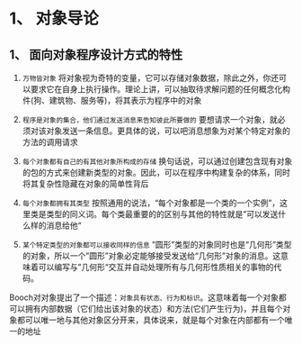 # 1、 对象导论

## 1、 面向对象程序设计方式的特性

1.  `万物皆对象` 将对象视为奇特的变量，它可以存储对象数据，除此之外，你还可以要求它在自身上执行操作。理论上讲，可以抽取待求解问题的任何概念化构件(狗、建筑物、服务等)，将其表示为程序中的对象

2.  `程序是对象的集合，他们通过发送消息来告知彼此所要做的` 要想请求一个对象，就必须对该对象发送一条信息。更具体的说，可以吧消息想象为对某个特定对象的方法的调用请求

3.  `每个对象都有自己的有其他对象所构成的存储` 换句话说，可以通过创建包含现有对象的包的方式来创建新类型的对象。因此，可以在程序中构建复杂的体系，同时将其复杂性隐藏在对象的简单性背后

4.  `每个对象都拥有其类型` 按照通用的说法，“每个对象都是一个类的一个实例”，这里类是类型的同义词。每个类最重要的的区别与其他的特性就是”可以发送什么样的消息给他“

5.  `某个特定类型的对象都可以接收同样的信息` ”圆形”类型的对象同时也是“几何形”类型的对象，所以一个”圆形”对象必定能够接受发送给“几何形”对象的消息。这意味着可以编写与”几何形“交互并自动处理所有与几何形性质相关的事物的代码。

Booch对对象提出了一个描述：`对象具有状态、行为和标识`。这意味着每一个对象都可以拥有内部数据（它们给出该对象的状态）和方法(它们产生行为)，并且每个对象都可以唯一地与其他对象区分开来，具体说来，就是每个对象在内部都有一个唯一的地址

